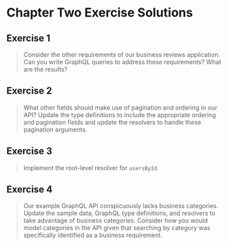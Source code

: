 # Chapter Two Exercise Solutions

## Exercise 1

> Consider the other requirements of our business reviews application. Can you write GraphQL queries to address these requirements? What are the results?


## Exercise 2

> What other fields should make use of pagination and ordering in our API? Update the type definitions to include the appropriate ordering and pagination fields and update the resolvers to handle these pagination arguments.

## Exercise 3

> Implement the root-level resolver for `usersById`.

## Exercise 4

> Our example GraphQL API conspicuously lacks business categories. Update the sample data, GraphQL type definitions, and resolvers to take advantage of business categories. Consider how you would model categories in the API given that searching by category was specifically identified as a business requirement.

